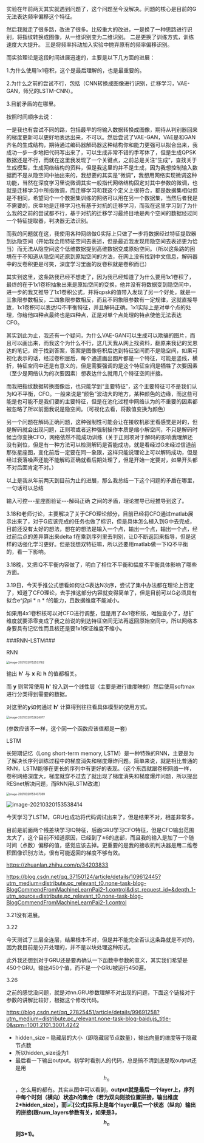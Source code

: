 实验在年前两天其实就遇到问题了，这个问题至今没解决。问题的核心是目前的G无法表达频率偏移这个特征。

然后我就走了很多路，改进了很多。比较重大的改进，一是换了一种思路进行识别，将指纹转换成图像，从一维识别变为二维识别。     二是更换了训练方式，训练速度大大提升。   三是将频率抖动加入实验中抛弃原有的频率偏移识别。



而实验理论是这段时间进展迅速的，主要是以下几方面的进展：

1.为什么使用1x1卷积，这个是最后理解的，也是最重要的。

2.为什么之前的尝试不行，包括（CNN转换成图像进行识别，迁移学习，VAE-GAN，师兄的LSTM-CNN）。

3.目前矛盾的在哪里。



按照时间顺序去说：

一是我也有尝试不同的路，包括最早的将输入数据转换成图像，期待从判别器回来的梯度更新可以更好地表达出来，不可以。然后尝试了VAE-GAN，VAE是和GAN齐名的生成结构，期待通过编码器解码器这种结构你和能力更强可以拟合出来，我成功一步一步地把代码写出来了，可以生成非常不错的手写体了，但是生成QPSK数据还是不行，而就在这里我发现了一个关键点，之前总是关注“生成”，查找关于生成模型，生成网络结构的资料，但是我这里的并不是生成，因为我想控制输入数据而不是从隐空间中抽出来的，我想要的其实是“微调”，我想用网络实现微调这种功能，当然在深度学习里说微调其实一般指代网络结构固定对其中参数的微调，也就是迁移学习中所指微调，而迁移学习和我这个定义上很符合，都是数据集相似但是不相同，希望同个一个数据集训练的网络可以用在另一个数据集，当然后者我是不需要的，庆幸地是迁移学习也有基于对抗的迁移学习，而我在这里学习到了为什么我的之前的尝试都不行，基于对抗的迁移学习最终目地是两个空间的数据经过同一个特征提取器，判决器无法识别。

而我的问题就在这，我使用各种网络做G实际上只做了一步将数据经过特征提取器到达隐空间（开始我会用特征空间去表述，但是最近我发现用隐空间去表述更为恰当）而无法从隐空间这个低维数据提到高维数据变成原始空间。（所以这条路的困境在于不知道从隐空间还原到原始空间的方法，在网上没有找到中文信息，解码器中的反卷积更是可笑，深度学习里面的反卷积就是卷积而已）

其实到这里，这条路我已经不想走了，因为我已经知道了为什么要用1x1卷积了，最终的在于1x1卷积抽象出来是原始空间的变换，他并没有将数据变到隐空间中，进一步的我又推导了1x1卷积公式，并将qpsk的值带入发现了另一个好处，就是一三象限参数相反，二四象限参数相反，而且不同象限参数有一定规律，这就直接导致，1x1卷积可以表达IQ不平衡特征，并且解码正确。1x1实际上是对单个点的处理，你给他四种点最终也是四种点，正是对单个点处理的特点使他无法表达CFO。

其实到此为止，我还有一个疑问，为什么VAE-GAN可以生成可以欺骗的图片，而且可以画出来，而我这个为什么不行，这几天我从网上找资料，翻原来我记的吴恩达的笔记，终于找到答案，答案是图像卷积后达到特征空间而不是隐空间，如果可视化表示的话，经过卷积层后，每个通道画出图片都是一个特征，可能是竖线，横折，特征空间中还是有意义的，但是需要强调的是这个特征空间是牺牲了次要因素（至少是网络认为的次要因素）想表达什么就用几个特征空间拼接。

而我把指纹数据转换图像后，也只能学到“主要特征”，这个主要特征可不是我们认为IQ不平衡，CFO。一般来说是“颜色”波动大的地方，某种颜色的边缘，而这些可能是也可能不是我们要的主要特征，但是在池化过程中网络认为的不重要的因素都被忽略了所以前面我说是隐空间。（可视化去看，将数值变换为颜色）

另一个问题在解码正确问题，这种强制性可能会让在接收机那里看感觉是对的，但是解码就会出现问题，正则项或者这种强制操作本质是缩小解空间，不只是解码时候当你变换CFO，网络依然不能成功训练（关于正则项对于解码的影响我理解还没有到位，但是有一种方法可以检测解码是否能成功，就是看经过G未经过信道前那张星座图，变化前后一定要在同一象限，这样只能说理论上可以解码成功，但是经过衰落噪声还能不能解码正确就看后期处理了，但是开始一定要对，如果开头都不对后面肯定不对。）



以上是我从年前两天到目前为止的进展，那么我总结一下这个问题的矛盾在哪里，一句话可以总结

输入可控---星座图验证---解码正确  之间的矛盾，理论推导已经推导到这了。



3.18和老师讨论，主要解决了关于CFO理论部分，目前已经将CFO通过matlab展示出来了，对于G应该完成的任务也做了标识，但是具体怎么植入到G中去完成，目前还没有太好的想法，想在的想法是输入一个点，输出一个点，输出一个点，经过前后点的差异算出来delta f在乘到序列里去判别，让D不断返回来指导，但是这样的话强化学习更好。但是我想双特征嘛，所以还要用matlab做一下IQ不平衡的，看一下影响。

3.18晚，又把IQ不平衡内容做了，明白了相位不平衡和幅度不平衡具体影响了哪些方面。

3.19日，今天手推公式想看如何让G表达N次序，尝试了集中办法都在理论上否定了，知道了CFO理论，去手推这部分内容就变得简单了，但是目前可以G必须具有拟合e^j2pi * n * f的能力，且数据维度不能减小。

如果用4x1卷积核可以对CFO进行调整，但是用了4x1卷积核，唯独变小了，想扩维度就要添零变成了我之前说的到达特征空间无法再返回原始空间中，所以网络本身要具有记忆性而且核还是要1x1保证维度不缩小。



###RNN-LSTM###

RNN

<img src="D:\research_workshop_new\GAN-RFF\实验理论进展\实验理论进展3.20.assets\image-20210320152533162.png" alt="image-20210320152533162" style="zoom: 50%;" />

输出 **h'** 与 **x** 和 **h** 的值都相关。

而 **y** 则常常使用 **h'** 投入到一个线性层（主要是进行维度映射）然后使用softmax进行分类得到需要的数据。

对这里的**y**如何通过 **h'** 计算得到往往看具体模型的使用方式。

<img src="D:\research_workshop_new\GAN-RFF\实验理论进展\实验理论进展3.20.assets\image-20210320152624077.png" alt="image-20210320152624077" style="zoom:50%;" />

(参数应该不一样，这个同一个函数应该值都是一套)



LSTM

长短期记忆（Long short-term memory, LSTM）是一种特殊的RNN，主要是为了解决长序列训练过程中的梯度消失和梯度爆炸问题。简单来说，就是相比普通的RNN，LSTM能够在更长的序列中有更好的表现。（这个东西就跟卷积网络一样，卷积网络深度大，梯度就穿不过去了就出现了梯度消失和梯度爆炸问题，所以提出RESnet解决问题，而RNN用LSTM改进）



<img src="D:\research_workshop_new\GAN-RFF\实验理论进展\实验理论进展3.20.assets\image-20210320153437389.png" alt="image-20210320153437389" style="zoom: 50%;" />

![image-20210320153538414](D:\research_workshop_new\GAN-RFF\实验理论进展\实验理论进展3.20.assets\image-20210320153538414.png)



今天学习了LSTM，GRU也成功将代码调试出来了，但是结果不对，相差非常多。

目前是前面两个残差块学习IQ特征，后面GRU学习CFO特征，但是CFO输出范围太大了，这个目前不知道原因，已经到了±6的底部，而且我的输入是加了一个随时间（点数）偏移的值，感觉应该去掉。更重要的是我的接收机判决器是用二维卷积图像识别方法，很有可能返回的梯度不够有效。

https://zhuanlan.zhihu.com/p/34203833

https://blog.csdn.net/qq_37150124/article/details/109612445?utm_medium=distribute.pc_relevant_t0.none-task-blog-BlogCommendFromMachineLearnPai2-1.control&dist_request_id=&depth_1-utm_source=distribute.pc_relevant_t0.none-task-blog-BlogCommendFromMachineLearnPai2-1.control



3.21没有进展。

3.22

今天测试了三层全连层，结果根本不对，但是并不能完全否认这条路就是不对的，因为我目前是分开处理的，并不是以块处理这种形式。

此外我还想到对于GRU还是要再确认一下函数中参数的意义，其实我们希望是450个GRU。输出450个值，而不是一个GRU被运行450遍。



3.26

之前的感觉没问题，就是对nn.GRU参数理解不对出现的问题，下面这个链接对于参数的讲解比较好，根据这个修改代码。

https://blog.csdn.net/qq_27825451/article/details/99691258?utm_medium=distribute.pc_relevant.none-task-blog-baidujs_title-0&spm=1001.2101.3001.4242

- 
  hidden_size – 隐藏层的大小（即隐藏层节点数量），输出向量的维度等于隐藏节点数
- 所以hidden_size设为1
- 最后看一下输出output。初学时看别人的代码，总是搞不清到底是取output还是用$$h_{n}$$ ，怎么用的都有。其实从图中可以看到，**output就是最后一个layer上，序列中每个时刻（横向）状态h的集合（若为双向则按位置拼接，输出维度2\*hidden_size），而![[公式]](https://www.zhihu.com/equation?tex=h_n)实际上是每个layer最后一个状态（纵向）输出的拼接(跟num_layers参数有关，如果是3，$$h_{n}$$则3*1)。**

